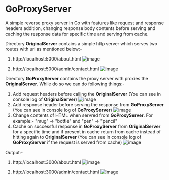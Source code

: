 # GoProxyServer
A simple reverse proxy server in Go with features like request and response headers addition, changing response body contents before serving and caching the response data for specific time and serving from cache. 

Directory **OriginalServer** contains a simple http server which serves two routes with url as mentioned below:-
1. http://localhost:5000/about.html
![image](https://user-images.githubusercontent.com/85868251/121869320-8db40e80-cd1f-11eb-9193-b60c4c6fdc76.png)

2. http://localhost:5000/admin/contact.html
![image](https://user-images.githubusercontent.com/85868251/121869506-be944380-cd1f-11eb-92b7-82d0022af6f3.png)

Directory **GoProxyServer** contains the proxy server with proxies the **OriginalServer**.
While do so we can do following things:-
1. Add request headers before calling the **OriginalServer** (You can see in console log of **OriginalServer**)
![image](https://user-images.githubusercontent.com/85868251/121870805-08c9f480-cd21-11eb-9747-b70d362f2ca6.png)
2. Add response header before serving the response from **GoProxyServer** (You can see in console log of **GoProxyServer**)
![image](https://user-images.githubusercontent.com/85868251/121870926-28611d00-cd21-11eb-8ac2-1b97e03ebc67.png)
3. Change contents of HTML when servred from **GoProxyServer**. For example:- "mug" -> "bottle" and "pen" -> "pencil"
4. Cache on successful response in **GoProxyServer** from **OriginalServer** for a specific time and if present in cache return from cache instead of hitting again to **OriginalServer** (You can see in console log of **GoProxyServer** if the request is served from cache)
![image](https://user-images.githubusercontent.com/85868251/121871033-475faf00-cd21-11eb-809e-41353e456222.png)


Output:-
1. http://localhost:3000/about.html
![image](https://user-images.githubusercontent.com/85868251/121870623-da4c1980-cd20-11eb-93ba-e141395c20fc.png)

2. http://localhost:3000/admin/contact.html
![image](https://user-images.githubusercontent.com/85868251/121870682-e8019f00-cd20-11eb-8ae0-aa2bfcb61d90.png)
